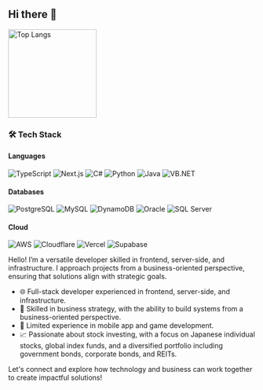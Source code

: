 ## Hi there 👋

<p align="left"> 
  <img alt="Top Langs" height="180px" src="https://github-readme-stats.vercel.app/api/top-langs/?username=Einherjar1632&layout=compact&show_icons=true" />
</p>

### 🛠 Tech Stack

#### Languages
![TypeScript](https://img.shields.io/badge/-TypeScript-007ACC?style=flat-square&logo=typescript&logoColor=white)
![Next.js](https://img.shields.io/badge/-Next.js-000000?style=flat-square&logo=nextdotjs&logoColor=white)
![C#](https://img.shields.io/badge/-C%23-239120?style=flat-square&logo=c-sharp&logoColor=white)
![Python](https://img.shields.io/badge/-Python-3776AB?style=flat-square&logo=python&logoColor=white)
![Java](https://img.shields.io/badge/-Java-007396?style=flat-square&logo=java&logoColor=white)
![VB.NET](https://img.shields.io/badge/-VB.NET-512BD4?style=flat-square&logo=dotnet&logoColor=white)

#### Databases
![PostgreSQL](https://img.shields.io/badge/-PostgreSQL-4169E1?style=flat-square&logo=postgresql&logoColor=white)
![MySQL](https://img.shields.io/badge/-MySQL-4479A1?style=flat-square&logo=mysql&logoColor=white)
![DynamoDB](https://img.shields.io/badge/-DynamoDB-4053D6?style=flat-square&logo=amazon-dynamodb&logoColor=white)
![Oracle](https://img.shields.io/badge/-Oracle-F80000?style=flat-square&logo=oracle&logoColor=white)
![SQL Server](https://img.shields.io/badge/-SQL%20Server-CC2927?style=flat-square&logo=microsoft-sql-server&logoColor=white)

#### Cloud
![AWS](https://img.shields.io/badge/-AWS-orange?style=flat-square&logo=amazon-aws&logoColor=white)
![Cloudflare](https://img.shields.io/badge/-Cloudflare-F38020?style=flat-square&logo=cloudflare&logoColor=white)
![Vercel](https://img.shields.io/badge/-Vercel-black?style=flat-square&logo=vercel&logoColor=white)
![Supabase](https://img.shields.io/badge/-Supabase-3ECF8E?style=flat-square&logo=supabase&logoColor=white)

Hello! I’m a versatile developer skilled in frontend, server-side, and infrastructure. I approach projects from a business-oriented perspective, ensuring that solutions align with strategic goals.

- 🌐 Full-stack developer experienced in frontend, server-side, and infrastructure.
- 💼 Skilled in business strategy, with the ability to build systems from a business-oriented perspective.
- 📱 Limited experience in mobile app and game development.
- 📈 Passionate about stock investing, with a focus on Japanese individual stocks, global index funds, and a diversified portfolio including government bonds, corporate bonds, and REITs.

Let's connect and explore how technology and business can work together to create impactful solutions!
